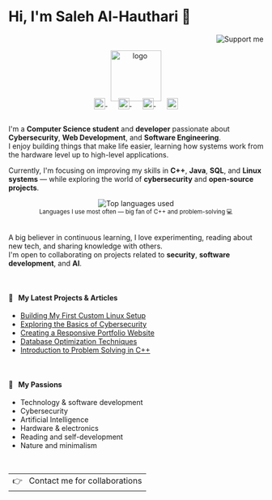 # Hi, I'm Saleh Al-Hauthari 👋

<div align="right">
    <img src="https://img.shields.io/badge/$-support-ff69b4.svg?style=flat" alt="Support me" />
  </a>
</div>

<p align="center">
  <a href="#">
    <img width="100" src="https://upload.wikimedia.org/wikipedia/commons/3/3a/Catwiki_icon.svg" alt="logo" />
  </a>
</p>

<p align="center" style="margin: -20px 0 30px">
   <a href="https://twitter.com/" target="_blank" style='margin-right:10px'>
    <img align="center" src="https://cdn.jsdelivr.net/npm/simple-icons@3.0.1/icons/twitter.svg" alt="twitter" height="22px" width="22px" />
  </a>
  &nbsp;&nbsp;
  <a href="https://stackoverflow.com/users/" target="_blank" style='margin-right:10px'>
    <img align="center" src="https://cdn.jsdelivr.net/npm/simple-icons@3.0.1/icons/stackoverflow.svg" alt="stackoverflow" height="22px" width="22px" />
  </a>
  &nbsp;&nbsp;
  <a href="https://www.linkedin.com/in/" target="_blank" style='margin-right:10px'>
    <img align="center" src="https://cdn.jsdelivr.net/npm/simple-icons@3.0.1/icons/linkedin.svg" alt="linkedin" height="22px" width="22px" />
  </a>
  &nbsp;&nbsp;
  <a href="mailto:saleh.alhauthari@example.com" target="_blank">
    <img align="center" src="https://cdn.jsdelivr.net/npm/simple-icons@3.0.1/icons/protonmail.svg" alt="email" height="22px" width="22px" />
  </a>
</p>

I'm a **Computer Science student** and **developer** passionate about **Cybersecurity**, **Web Development**, and **Software Engineering**.  
I enjoy building things that make life easier, learning how systems work from the hardware level up to high-level applications.  

Currently, I'm focusing on improving my skills in **C++**, **Java**, **SQL**, and **Linux systems** — while exploring the world of **cybersecurity** and **open-source projects**.  

<div align="center">
  <img src="https://github-readme-stats.vercel.app/api/top-langs/?username=salehalhauthari&layout=compact&hide_title=1&card_width=300" alt="Top languages used" />
  <br />
  <small>Languages I use most often — big fan of C++ and problem-solving 💻</small>
  <br /><br />
</div>

A big believer in continuous learning, I love experimenting, reading about new tech, and sharing knowledge with others.  
I'm open to collaborating on projects related to **security**, **software development**, and **AI**.

<br />

#### 📖 &nbsp;&nbsp;My Latest Projects & Articles

* [Building My First Custom Linux Setup](#)
* [Exploring the Basics of Cybersecurity](#)
* [Creating a Responsive Portfolio Website](#)
* [Database Optimization Techniques](#)
* [Introduction to Problem Solving in C++](#)

<br />

#### 🧡 &nbsp;&nbsp;My Passions

* Technology & software development  
* Cybersecurity  
* Artificial Intelligence  
* Hardware & electronics  
* Reading and self-development  
* Nature and minimalism  

<br />

<a href="mailto:saleh.alhauthari@example.com">
  <table align="right">
      <tr>
          <td>
            👉 &nbsp;&nbsp;Contact me for collaborations
          </td>
      </tr>
  </table>
</a>
